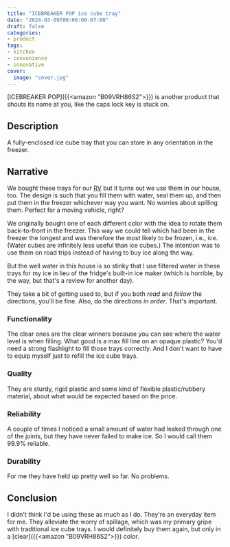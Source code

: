 ```yaml
---
title: "ICEBREAKER POP ice cube tray"
date: "2024-03-09T00:00:00-07:00"
draft: false
categories:
- product
tags:
- kitchen
- convenience
- innovative
cover:
  image: "cover.jpg"
---
```

[ICEBREAKER POP]({{<amazon "B09VRH86S2">}}) is another product that shouts its name at you, like the caps lock key is stuck on.
<!--more-->
## Description

A fully-enclosed ice cube tray that you can store in any orientation in the freezer.

## Narrative

We bought these trays for our [RV](http://rangeline.info) but it turns out we use them in our house, too. The design is such that you fill them with water, seal them up, and then put them in the freezer whichever way you want. No worries about spilling them. Perfect for a moving vehicle, right?

We originally bought one of each different color with the idea to rotate them back-to-front in the freezer. This way we could tell which had been in the freezer the longest and was therefore the most likely to be frozen, i.e., ice. (Water cubes are infinitely less useful than ice cubes.) The intention was to use them on road trips instead of having to buy ice along the way.

But the well water in this house is so stinky that I use filtered water in these trays for my ice in lieu of the fridge's built-in ice maker (which is horrible, by the way, but that's a review for another day).

They take a bit of getting used to, but if you both *read* and *follow* the directions, you'll be fine. Also, do the directions *in order*. That's important.

### Functionality

The clear ones are the clear winners because you can see where the water level is when filling. What good is a max fill line on an opaque plastic? You'd need a strong flashlight to fill those trays correctly. And I don't want to have to equip myself just to refill the ice cube trays.

### Quality

They are sturdy, rigid plastic and some kind of flexible plastic/rubbery material, about what would be expected based on the price.

### Reliability

A couple of times I noticed a small amount of water had leaked through one of the joints, but they have never failed to make ice. So I would call them 99.9% reliable.

### Durability

For me they have held up pretty well so far. No problems.

## Conclusion

I didn't think I'd be using these as much as I do. They're an everyday item for me. They alleviate the worry of spillage, which was my primary gripe with traditional ice cube trays. I would definitely buy them again, but only in a [clear]({{<amazon "B09VRH86S2">}}) color.